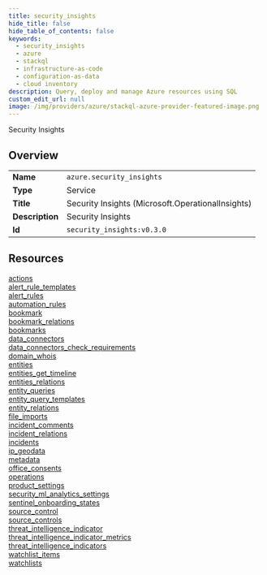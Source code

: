 ```yaml
---
title: security_insights
hide_title: false
hide_table_of_contents: false
keywords:
  - security_insights
  - azure
  - stackql
  - infrastructure-as-code
  - configuration-as-data
  - cloud inventory
description: Query, deploy and manage Azure resources using SQL
custom_edit_url: null
image: /img/providers/azure/stackql-azure-provider-featured-image.png
---
```

Security Insights  
    

## Overview
<table><tbody>
<tr><td><b>Name</b></td><td><code>azure.security_insights</code></td></tr>
<tr><td><b>Type</b></td><td>Service</td></tr>
<tr><td><b>Title</b></td><td>Security Insights (Microsoft.OperationalInsights)</td></tr>
<tr><td><b>Description</b></td><td>Security Insights</td></tr>
<tr><td><b>Id</b></td><td><code>security_insights:v0.3.0</code></td></tr>
</tbody></table>

## Resources
<div class="row">
<div class="providerDocColumn">
<a href="/providers/azure/security_insights/actions/">actions</a><br />
<a href="/providers/azure/security_insights/alert_rule_templates/">alert_rule_templates</a><br />
<a href="/providers/azure/security_insights/alert_rules/">alert_rules</a><br />
<a href="/providers/azure/security_insights/automation_rules/">automation_rules</a><br />
<a href="/providers/azure/security_insights/bookmark/">bookmark</a><br />
<a href="/providers/azure/security_insights/bookmark_relations/">bookmark_relations</a><br />
<a href="/providers/azure/security_insights/bookmarks/">bookmarks</a><br />
<a href="/providers/azure/security_insights/data_connectors/">data_connectors</a><br />
<a href="/providers/azure/security_insights/data_connectors_check_requirements/">data_connectors_check_requirements</a><br />
<a href="/providers/azure/security_insights/domain_whois/">domain_whois</a><br />
<a href="/providers/azure/security_insights/entities/">entities</a><br />
<a href="/providers/azure/security_insights/entities_get_timeline/">entities_get_timeline</a><br />
<a href="/providers/azure/security_insights/entities_relations/">entities_relations</a><br />
<a href="/providers/azure/security_insights/entity_queries/">entity_queries</a><br />
<a href="/providers/azure/security_insights/entity_query_templates/">entity_query_templates</a><br />
<a href="/providers/azure/security_insights/entity_relations/">entity_relations</a><br />
<a href="/providers/azure/security_insights/file_imports/">file_imports</a><br />
</div>
<div class="providerDocColumn">
<a href="/providers/azure/security_insights/incident_comments/">incident_comments</a><br />
<a href="/providers/azure/security_insights/incident_relations/">incident_relations</a><br />
<a href="/providers/azure/security_insights/incidents/">incidents</a><br />
<a href="/providers/azure/security_insights/ip_geodata/">ip_geodata</a><br />
<a href="/providers/azure/security_insights/metadata/">metadata</a><br />
<a href="/providers/azure/security_insights/office_consents/">office_consents</a><br />
<a href="/providers/azure/security_insights/operations/">operations</a><br />
<a href="/providers/azure/security_insights/product_settings/">product_settings</a><br />
<a href="/providers/azure/security_insights/security_ml_analytics_settings/">security_ml_analytics_settings</a><br />
<a href="/providers/azure/security_insights/sentinel_onboarding_states/">sentinel_onboarding_states</a><br />
<a href="/providers/azure/security_insights/source_control/">source_control</a><br />
<a href="/providers/azure/security_insights/source_controls/">source_controls</a><br />
<a href="/providers/azure/security_insights/threat_intelligence_indicator/">threat_intelligence_indicator</a><br />
<a href="/providers/azure/security_insights/threat_intelligence_indicator_metrics/">threat_intelligence_indicator_metrics</a><br />
<a href="/providers/azure/security_insights/threat_intelligence_indicators/">threat_intelligence_indicators</a><br />
<a href="/providers/azure/security_insights/watchlist_items/">watchlist_items</a><br />
<a href="/providers/azure/security_insights/watchlists/">watchlists</a><br />
</div>
</div>
